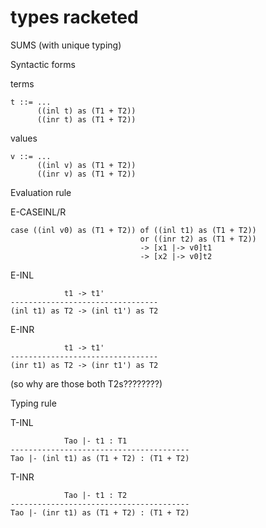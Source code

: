 # types racketed
SUMS (with unique typing)

Syntactic forms

terms
```
t ::= ...                        
      ((inl t) as (T1 + T2))
	  ((inr t) as (T1 + T2))
```
values	
```
v ::= ...                       
      ((inl v) as (T1 + T2))
	  ((inr v) as (T1 + T2))
```	  

Evaluation rule

E-CASEINL/R
```
case ((inl v0) as (T1 + T2)) of ((inl t1) as (T1 + T2))
                             or ((inr t2) as (T1 + T2))
							 -> [x1 |-> v0]t1
							 -> [x2 |-> v0]t2
```
E-INL
```
            t1 -> t1'
---------------------------------
(inl t1) as T2 -> (inl t1') as T2
```
E-INR
```
            t1 -> t1'
---------------------------------
(inr t1) as T2 -> (inr t1') as T2
```
(so why are those both T2s????????)


Typing rule

T-INL
```
            Tao |- t1 : T1
----------------------------------------
Tao |- (inl t1) as (T1 + T2) : (T1 + T2)
```
T-INR
```
            Tao |- t1 : T2
----------------------------------------
Tao |- (inr t1) as (T1 + T2) : (T1 + T2)
```
